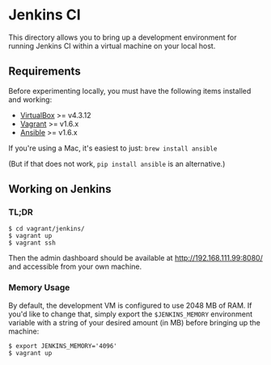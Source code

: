 Jenkins CI
==========

This directory allows you to bring up a development environment for running Jenkins CI within a virtual machine on your local host.

Requirements
------------

Before experimenting locally, you must have the following items installed and working:

* [VirtualBox](https://www.virtualbox.org/) >= v4.3.12
* [Vagrant](http://vagrantup.com/) >= v1.6.x
* [Ansible](http://docs.ansible.com/intro_installation.html) >= v1.6.x

If you're using a Mac, it's easiest to just: `brew install ansible`

(But if that does not work, `pip install ansible` is an alternative.)

Working on Jenkins
------------------

### TL;DR

    $ cd vagrant/jenkins/
    $ vagrant up
    $ vagrant ssh

Then the admin dashboard should be available at http://192.168.111.99:8080/ and accessible from your own machine.

### Memory Usage

By default, the development VM is configured to use 2048 MB of RAM. If you'd like to change that, simply export the `$JENKINS_MEMORY` environment variable with a string of your desired amount (in MB) before bringing up the machine:

    $ export JENKINS_MEMORY='4096'
    $ vagrant up

